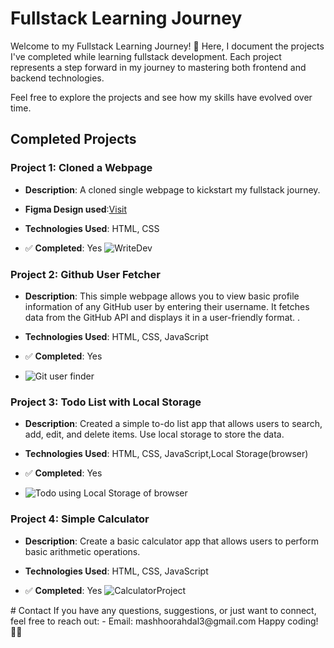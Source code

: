 # Fullstack Learning Journey

Welcome to my Fullstack Learning Journey! 🌟 Here, I document the projects I've completed while learning fullstack development. Each project represents a step forward in my journey to mastering both frontend and backend technologies.

Feel free to explore the projects and see how my skills have evolved over time.

## Completed Projects

### Project 1: Cloned a Webpage

- **Description**: A cloned single webpage to kickstart my fullstack journey.
- **Figma Design used**:<a href="https://www.figma.com/file/nh0V05z3NB87ue9v5PcO3R/writings.dev?type=design&node-id=0%3A1&t=2iQplaIojU3ydAfW-1">Visit</a>
- **Technologies Used**: HTML, CSS
  
- ✅ **Completed**: Yes
![WriteDev](https://github.com/mashhoor-ahdal/roadmap_assignments/assets/101206478/de41c168-6162-4ef5-8d46-70b9d063e878)

### Project 2: Github User Fetcher

- **Description**: This simple webpage allows you to view basic profile information of any GitHub user by entering their username. It fetches data from the GitHub API and displays it in a user-friendly format.
.
  
- **Technologies Used**: HTML, CSS, JavaScript
  
- ✅ **Completed**: Yes
- ![Git user finder](https://github.com/mashhoor-ahdal/roadmap_assignments/assets/101206478/eb33cacf-2350-46bb-b6a0-6d892f96014f)

### Project 3: Todo List with Local Storage

- **Description**: Created a simple to-do list app that allows users to search, add, edit, and delete items. Use local storage to store the data.


  
- **Technologies Used**: HTML, CSS, JavaScript,Local Storage(browser)
  
- ✅ **Completed**: Yes
- ![Todo using Local Storage of browser](https://github.com/mashhoor-ahdal/roadmap_assignments/assets/101206478/59f3d28b-0991-42a6-b0b8-19926ef18bc0)

### Project 4: Simple Calculator

- **Description**: Create a basic calculator app that allows users to perform basic arithmetic operations.


  
- **Technologies Used**: HTML, CSS, JavaScript
  
- ✅ **Completed**: Yes
![CalculatorProject](https://github.com/mashhoor-ahdal/roadmap_assignments/assets/101206478/fe9fd82e-3518-4d56-8c62-7a5e63792fc1)


<?-- ## Technologies Explored

- **Frontend**: HTML, CSS, JavaScript
- **Backend**: Node.js, Express
- **Database**: MongoDB
- **Version Control**: Git
- **Other**: RESTful API, CRUD Operations

## What I've Learned

- Developed a solid understanding of frontend and backend technologies.
- Implemented CRUD operations in a fullstack application.
- Explored the use of databases in web development.
- Gained experience in version control using Git.

## Future Goals

- Explore more advanced concepts in fullstack development.
- Build larger and more complex applications.
- Dive into different frontend frameworks (e.g., React, Angular, Vue.js). -->

# Contact

If you have any questions, suggestions, or just want to connect, feel free to reach out:

- Email: mashhoorahdal3@gmail.com


Happy coding! 🚀✨
